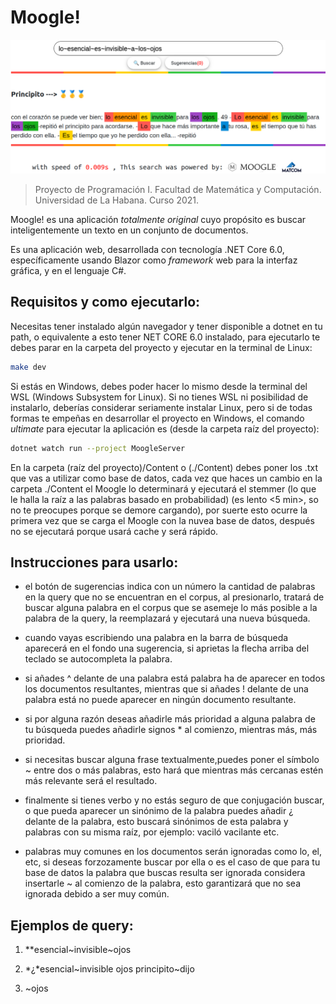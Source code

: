 # Moogle!

![](moogle.png)

> Proyecto de Programación I. Facultad de Matemática y Computación. Universidad de La Habana. Curso 2021.

Moogle! es una aplicación *totalmente original* cuyo propósito es buscar inteligentemente un texto en un conjunto de documentos.

Es una aplicación web, desarrollada con tecnología .NET Core 6.0, específicamente usando Blazor como *framework* web para la interfaz gráfica, y en el lenguaje C#.

## Requisitos y como ejecutarlo:

Necesitas tener instalado algún navegador y tener disponible a dotnet en tu path, o equivalente a esto tener NET CORE 6.0 instalado, para ejecutarlo te debes parar en la carpeta del proyecto y ejecutar en la terminal de Linux:

```bash
make dev
```

Si estás en Windows, debes poder hacer lo mismo desde la terminal del WSL (Windows Subsystem for Linux). Si no tienes WSL ni posibilidad de instalarlo, deberías considerar seriamente instalar Linux, pero si de todas formas te empeñas en desarrollar el proyecto en Windows, el comando *ultimate* para ejecutar la aplicación es (desde la carpeta raíz del proyecto):

```bash
dotnet watch run --project MoogleServer
```

En la carpeta (raíz del proyecto)/Content  o (./Content) debes poner los .txt que vas a utilizar como base de datos, cada vez que haces un cambio en la carpeta ./Content el Moogle lo determinará y ejecutará el stemmer (lo que le halla la raíz a las palabras basado en probabilidad)  (es lento <5 min>, so no te preocupes porque se demore cargando), por suerte esto ocurre la primera vez que se carga el Moogle con la nuvea base de datos, después no se ejecutará porque usará cache y será rápido.

## Instrucciones para usarlo:

- el botón de sugerencias indica con un número la cantidad de palabras en la query que no se encuentran en el corpus, al presionarlo, tratará de buscar alguna palabra en el corpus que se asemeje lo más posible a la palabra de la query, la reemplazará y ejecutará una nueva búsqueda.

- cuando vayas escribiendo una palabra en la barra de búsqueda aparecerá en el fondo una sugerencia, si aprietas la flecha arriba del teclado se autocompleta la palabra.

- si añades ^ delante de una palabra está palabra ha de aparecer en todos los documentos  resultantes, mientras que si añades ! delante de una palabra está no puede aparecer en ningún documento resultante.

- si por alguna razón deseas añadirle más prioridad a alguna palabra de tu búsqueda puedes añadirle signos * al comienzo, mientras más, más prioridad.

- si necesitas buscar alguna frase textualmente,puedes poner el símbolo ~ entre dos o más palabras, esto hará que mientras más cercanas estén más relevante será el resultado.

- finalmente si tienes  verbo y no estás seguro de que conjugación buscar, o que pueda aparecer un sinónimo de la palabra puedes añadir ¿ delante de la palabra, esto buscará sinónimos de esta palabra y palabras con su misma raíz, por ejemplo: vaciló vacilante etc.

- palabras muy comunes en los documentos serán ignoradas como lo, el, etc, si deseas forzozamente buscar por ella o es el caso de que para tu base de datos la palabra que buscas resulta ser ignorada  considera insertarle ~ al comienzo de la palabra, esto garantizará que no sea ignorada debido a ser muy común.

## Ejemplos de query:

1. **esencial\~invisible\~ojos

2. *¿*esencial\~invisible ojos principito\~dijo

3. ~ojos
